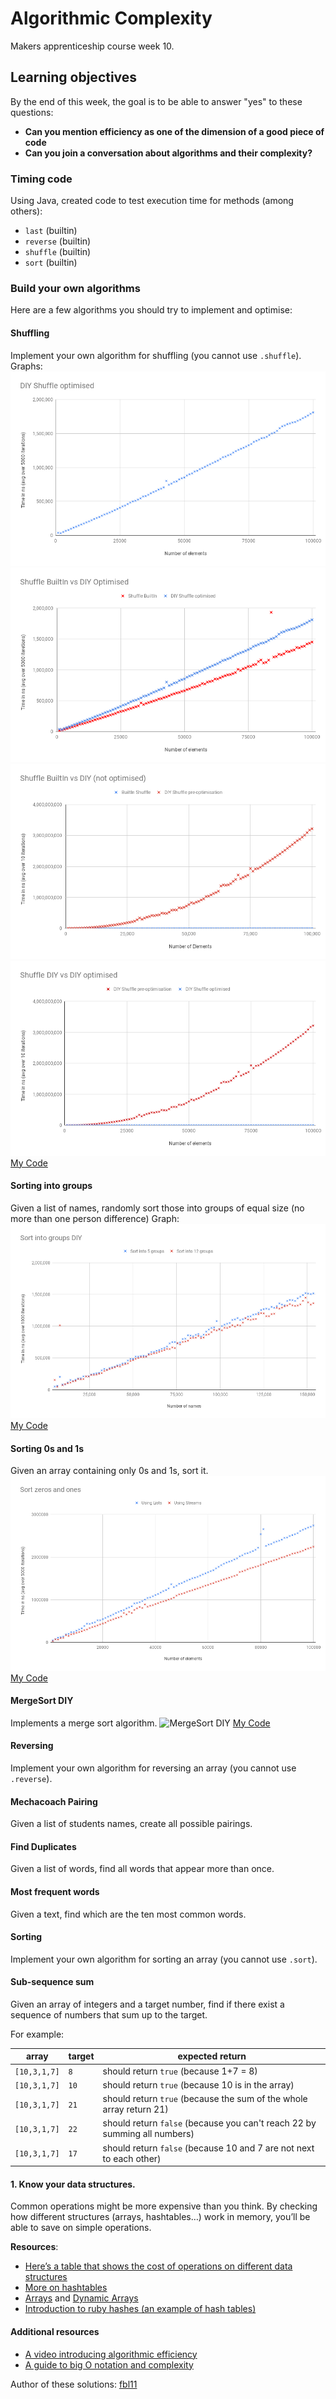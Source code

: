 # Algorithmic Complexity

Makers apprenticeship course week 10.

## Learning objectives

By the end of this week, the goal is to be able to answer "yes" to these questions:

* **Can you mention efficiency as one of the dimension of a good piece of code**
* **Can you join a conversation about algorithms and their complexity?**

### Timing code

Using Java, created code to test execution time for methods (among others):
* `last` (builtin)
* `reverse` (builtin)
* `shuffle` (builtin)
* `sort` (builtin)

### Build your own algorithms

Here are a few algorithms you should try to implement and optimise:

#### Shuffling
Implement your own algorithm for shuffling (you cannot use `.shuffle`).
Graphs:
![DIY Shuffle optimised](/graphs/DIYShuffleOptimised.png)
![Shuffle BuiltIn vs Shuffle DIY optimised](/graphs/ShuffleBuiltInVsDIYOptimised.png)
![Shuffle BuiltIn vs Shuffle DIY not optimised](/graphs/ShuffleBuiltInVsDIYNotOptimised.png)
![DIY Shuffle optimised vs Shuffle DIY not optimised](/graphs/ShuffleDIYVsDIYoptimised.png)
[My Code](https://github.com/fbl11/makers-week-10/blob/master/src/main/java/com/makers/week10/weeklyChallenge/algorithms/exercises/ShuffleList.java)

#### Sorting into groups
Given a list of names, randomly sort those into groups of equal size (no more than one person difference)
Graph:
![Sort into groups](/graphs/SortIntoGroupsDIY.png)
[My Code](https://github.com/fbl11/makers-week-10/blob/master/src/main/java/com/makers/week10/weeklyChallenge/algorithms/exercises/SortIntoGroups.java)

#### Sorting 0s and 1s
Given an array containing only 0s and 1s, sort it.
![Sort Zeros and Ones](/graphs/SortZerosAndOnes.png)
[My Code](https://github.com/fbl11/makers-week-10/blob/master/src/main/java/com/makers/week10/weeklyChallenge/algorithms/exercises/SortZerosAndOnes.java)

#### MergeSort DIY
Implements a merge sort algorithm.
![MergeSort DIY](/graphs/)
[My Code]()

#### Reversing
Implement your own algorithm for reversing an array (you cannot use `.reverse`).

#### Mechacoach Pairing
Given a list of students names, create all possible pairings.

#### Find Duplicates
Given a list of words, find all words that appear more than once.

#### Most frequent words
Given a text, find which are the ten most common words.

#### Sorting
Implement your own algorithm for sorting an array (you cannot use `.sort`).

#### Sub-sequence sum
Given an array of integers and a target number, find if there exist a sequence of numbers that sum up to the target.

For example:

| array | target | expected return |
|-------|--------|--------------|
|`[10,3,1,7]`|`8`| should return `true` (because 1+7 = 8) |
|`[10,3,1,7]`|`10`| should return `true` (because 10 is in the array) |
|`[10,3,1,7]`|`21`| should return `true` (because the sum of the whole array return 21) |
|`[10,3,1,7]`|`22`| should return `false` (because you can't reach 22 by summing all numbers) |
|`[10,3,1,7]`|`17`| should return `false` (because 10 and 7 are not next to each other) |

#### 1. Know your data structures.

Common operations might be more expensive than you think. By checking how different structures (arrays, hashtables…)  work in memory, you’ll be able to save on simple operations.

**Resources**:
* [Here’s a table that shows the cost of operations on different data structures](https://en.wikipedia.org/wiki/Dynamic_array#Performance)
* [More on hashtables](https://www.interviewcake.com/concept/java/hash-map)
* [Arrays](https://www.interviewcake.com/concept/python/array?) and [Dynamic Arrays](https://www.interviewcake.com/concept/python/dynamic-array)
* [Introduction to ruby hashes (an example of hash tables)](https://launchschool.com/blog/how-the-hash-works-in-ruby
)

#### Additional resources

* [A video introducing algorithmic efficiency](https://www.youtube.com/watch?v=u2iHB2vv3iE)
* [A guide to big O notation and complexity](https://www.interviewcake.com/article/python/big-o-notation-time-and-space-complexity?)

Author of these solutions: [fbl11](https://github.com/fbl11/makers-week-10)